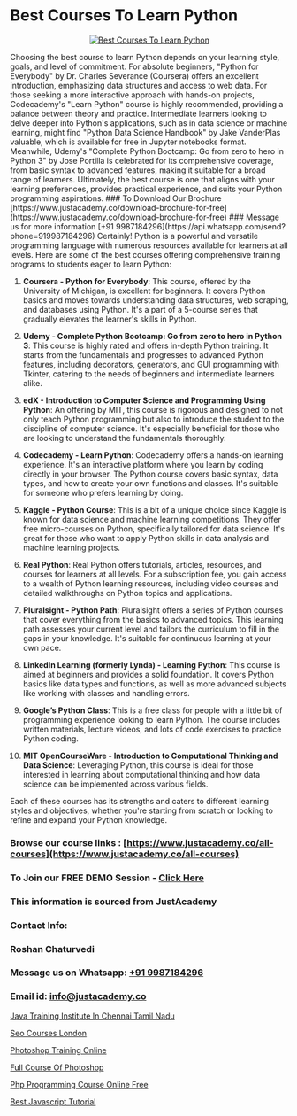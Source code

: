 # Best Courses To Learn Python

<p align="center">
  <a href="https://justacademy.co/course-detail/python-training">
    <img src="https://justacademy.co/storage2/course_image/1709713400_course_image.webp" alt="Best Courses To Learn Python">
  </a>
</p>
Choosing the best course to learn Python depends on your learning style, goals, and level of commitment. For absolute beginners, "Python for Everybody" by Dr. Charles Severance (Coursera) offers an excellent introduction, emphasizing data structures and access to web data. For those seeking a more interactive approach with hands-on projects, Codecademy's "Learn Python" course is highly recommended, providing a balance between theory and practice. Intermediate learners looking to delve deeper into Python's applications, such as in data science or machine learning, might find "Python Data Science Handbook" by Jake VanderPlas valuable, which is available for free in Jupyter notebooks format. Meanwhile, Udemy's "Complete Python Bootcamp: Go from zero to hero in Python 3" by Jose Portilla is celebrated for its comprehensive coverage, from basic syntax to advanced features, making it suitable for a broad range of learners. Ultimately, the best course is one that aligns with your learning preferences, provides practical experience, and suits your Python programming aspirations.
### To Download Our Brochure [https://www.justacademy.co/download-brochure-for-free](https://www.justacademy.co/download-brochure-for-free)
### Message us for more information [+91 9987184296](https://api.whatsapp.com/send?phone=919987184296)
Certainly! Python is a powerful and versatile programming language with numerous resources available for learners at all levels. Here are some of the best courses offering comprehensive training programs to students eager to learn Python:

1) **Coursera - Python for Everybody**: This course, offered by the University of Michigan, is excellent for beginners. It covers Python basics and moves towards understanding data structures, web scraping, and databases using Python. It's a part of a 5-course series that gradually elevates the learner's skills in Python.

2) **Udemy - Complete Python Bootcamp: Go from zero to hero in Python 3**: This course is highly rated and offers in-depth Python training. It starts from the fundamentals and progresses to advanced Python features, including decorators, generators, and GUI programming with Tkinter, catering to the needs of beginners and intermediate learners alike.

3) **edX - Introduction to Computer Science and Programming Using Python**: An offering by MIT, this course is rigorous and designed to not only teach Python programming but also to introduce the student to the discipline of computer science. It's especially beneficial for those who are looking to understand the fundamentals thoroughly.

4) **Codecademy - Learn Python**: Codecademy offers a hands-on learning experience. It's an interactive platform where you learn by coding directly in your browser. The Python course covers basic syntax, data types, and how to create your own functions and classes. It's suitable for someone who prefers learning by doing.

5) **Kaggle - Python Course**: This is a bit of a unique choice since Kaggle is known for data science and machine learning competitions. They offer free micro-courses on Python, specifically tailored for data science. It's great for those who want to apply Python skills in data analysis and machine learning projects.

6) **Real Python**: Real Python offers tutorials, articles, resources, and courses for learners at all levels. For a subscription fee, you gain access to a wealth of Python learning resources, including video courses and detailed walkthroughs on Python topics and applications.

7) **Pluralsight - Python Path**: Pluralsight offers a series of Python courses that cover everything from the basics to advanced topics. This learning path assesses your current level and tailors the curriculum to fill in the gaps in your knowledge. It's suitable for continuous learning at your own pace.

8) **LinkedIn Learning (formerly Lynda) - Learning Python**: This course is aimed at beginners and provides a solid foundation. It covers Python basics like data types and functions, as well as more advanced subjects like working with classes and handling errors.

9) **Google’s Python Class**: This is a free class for people with a little bit of programming experience looking to learn Python. The course includes written materials, lecture videos, and lots of code exercises to practice Python coding.

10) **MIT OpenCourseWare - Introduction to Computational Thinking and Data Science**: Leveraging Python, this course is ideal for those interested in learning about computational thinking and how data science can be implemented across various fields.

Each of these courses has its strengths and caters to different learning styles and objectives, whether you're starting from scratch or looking to refine and expand your Python knowledge.

### Browse our course links : [https://www.justacademy.co/all-courses](https://www.justacademy.co/all-courses) 
### To Join our FREE DEMO Session - [Click Here](https://www.justacademy.co/register-for-course-demo)


### This information is sourced from JustAcademy
### Contact Info:
### Roshan Chaturvedi
### Message us on Whatsapp: [+91 9987184296](https://api.whatsapp.com/send?phone=919987184296)
### Email id: [info@justacademy.co](mailto:info@justacademy.co)
                
[Java Training Institute In Chennai Tamil Nadu](https://www.linkedin.com/pulse/java-training-institute-chennai-tamil-nadu-justacademy-london-j9jwf?trackingId=8vO7rfiF8AYhFYO7r60qng%3D%3D&lipi=urn%3Ali%3Apage%3Ad_flagship3_company_admin%3B8bhEAS%2F%2FQ963blIb%2F6qnpA%3D%3D)

[Seo Courses London](https://www.linkedin.com/pulse/seo-courses-london-justacademy-delhi-mix1c?trackingId=4kYFFszOkKfqhh8NYz5pQg%3D%3D&lipi=urn%3Ali%3Apage%3Ad_flagship3_company_admin%3B9Q82RDvqR3%2BMiM23X%2B3J5A%3D%3D)

[Photoshop Training Online](https://medium.com/@mahi3106/photoshop-training-online-716307834fbf)

[Full Course Of Photoshop](https://medium.com/@negishivu99/full-course-of-photoshop-4cd6de92eef1)

[Php Programming Course Online Free](https://justacademyin.github.io/justacademy/php-programming-course-online-free)

[Best Javascript Tutorial](https://justacademyin.github.io/Articles/Best-Javascript-Tutorial)

